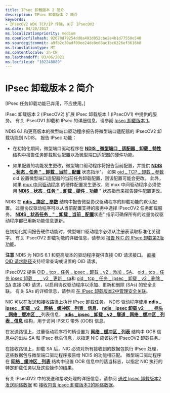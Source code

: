 ```yaml
---
title: IPsec 卸载版本 2 简介
description: IPsec 卸载版本 2 简介
keywords:
- IPsecOV2 WDK TCP/IP 传输，关于 IPsecOV2
ms.date: 04/20/2017
ms.localizationpriority: medium
ms.openlocfilehash: 92678d79254dd0a493d052cbe2e4b1d77550e548
ms.sourcegitcommit: a9fb2c30adf09ee24de8e68ac1bc6326ef3616b8
ms.translationtype: MT
ms.contentlocale: zh-CN
ms.lasthandoff: 03/06/2021
ms.locfileid: "102248089"
---
```

# <a name="introduction-to-ipsec-offload-version-2"></a>IPsec 卸载版本 2 简介

\[IPsec 任务卸载功能已弃用，不应使用。\]




IPsec 卸载版本 2 (IPsecOV2) 扩展 IPsec 卸载版本 1 (IPsecOV1) 中提供的服务。 有关 IPsecOV1 卸载和 IPsec 的详细信息，请参阅 [Ipsec 卸载版本 1](background-reading-on-ipsec.md)。

NDIS 6.1 和更高版本的微型端口驱动程序报告将微型端口适配器的 IPsecOV2 卸载功能到 NDIS。 报告 IPsec 功能：

-   在初始化期间，微型端口驱动程序在 [**NDIS \_ 微型端口 \_ 适配器 \_ 卸载 \_ 特性**](/windows-hardware/drivers/ddi/ndis/ns-ndis-_ndis_miniport_adapter_offload_attributes) 结构中报告任务卸载默认配置以及微型端口适配器的硬件功能。

-   如果配置的功能发生更改，微型端口驱动程序将报告当前配置，并提供 [**NDIS \_ 状态 \_ 任务 " \_ 卸载 \_ 当前 \_ 配置**](./ndis-status-task-offload-current-config.md) 状态指示"。 如果 [oid \_ TCP \_ 卸载 \_ 参数](./oid-tcp-offload-parameters.md) oid 设置微型端口适配器的当前任务卸载配置，则该配置可能会更改。 此外，如果 [mux 中间驱动程序](ndis-mux-intermediate-drivers.md) 的硬件配置发生更改，则 mux 中间驱动程序必须使用 [**NDIS \_ 状态 \_ 任务 " \_ 卸载 \_ 硬件 \_ 功能**](./ndis-status-task-offload-hardware-capabilities.md) " 状态指示来报告硬件配置更改。

NDIS 在 [**ndis \_ 绑定 \_ 参数**](/windows-hardware/drivers/ddi/ndis/ns-ndis-_ndis_bind_parameters) 结构中报告微型协议驱动程序的卸载功能的默认配置。 过量协议驱动程序可以从当前配置支持的服务中选择 IPsecOV2 任务卸载服务。 [**NDIS \_ 状态任务 \_ " \_ 卸载 \_ 当前 \_ 配置**](./ndis-status-task-offload-current-config.md)状态" 指示可确保所有的过量协议驱动程序都已用新功能信息更新。

在初始化期间报告硬件功能时，微型端口驱动程序必须从注册表读取标准化关键字。 有关 IPsecOV2 卸载功能的详细信息，请参阅 [报告 NIC 的 IPsec 卸载第2版功能](reporting-a-nic-s-ipsec-offload-version-2-capabilities.md)。

**注意**  NDIS 为 NDIS 6.1 和更高版本的驱动程序提供直接 OID 请求接口。 [直接 OID 请求路径](/windows-hardware/drivers/ddi/_netvista/)支持经常查询或设置的 OID 请求。

 

IPsecOV2 提供 [OID \_ tcp \_ 任务 \_ ipsec \_ 卸载 \_ v2 \_ 添加 \_ SA](./oid-tcp-task-ipsec-offload-v2-add-sa.md)、 [oid \_ tcp \_ 任务 ipsec 卸载 \_ \_ \_ v2 \_ 更新 \_ sa](./oid-tcp-task-ipsec-offload-v2-update-sa.md)和 [oid \_ tcp \_ 任务 \_ ipsec \_ 卸载 \_ v2 \_ 删除 \_ SA](./oid-tcp-task-ipsec-offload-v2-delete-sa.md) 直接 OID 请求，以启用协议驱动程序以添加、更新和删除 (SAs) 的安全关联。 有关 SAs 的详细信息，请参阅 [在 IPsec 卸载版本2中管理安全关联](managing-security-associations-in-ipsec-offload-version-2.md)。

NIC 可以在发送和接收路径上执行 IPsec 卸载任务。 NDIS 驱动程序使用 [**ndis \_ ipsec \_ 卸载 \_ v2 \_ 网络 \_ 缓冲区 \_ 列表 \_ 信息**](/windows-hardware/drivers/ddi/ndis/ns-ndis-_ndis_ipsec_offload_v2_net_buffer_list_info)， [**ndis \_ ipsec 卸载 v2 \_ \_ \_ 标头 \_ 网络 \_ 缓冲区 \_ \_**](/windows-hardware/drivers/ddi/ndis/ns-ndis-_ndis_ipsec_offload_v2_header_net_buffer_list_info)列表信息， [**ndis \_ ipsec \_ 卸载 \_ v2 \_ 隧道 \_ 网络 \_ 缓冲区 \_ 列表 \_ 信息**](/windows-hardware/drivers/ddi/ndis/ns-ndis-_ndis_ipsec_offload_v2_tunnel_net_buffer_list_info) 结构，用于访问 IPSEC 带外 (OOB) 信息。

在发送路径上，过量驱动程序将句柄设置为 [**网络 \_ 缓冲区 \_ 列表**](/windows-hardware/drivers/ddi/nbl/ns-nbl-net_buffer_list) 结构中 OOB 信息中的出站 SA 和 IPsec 标头信息，以指定 NIC 应该执行 IPsecOV2 卸载任务。

在接收路径上，卸载 SA 后，NIC 必须对所有接收到的数据包执行 IPsec 处理，这些数据包与微型端口驱动程序报告给 NDIS 的功能相匹配。 微型端口驱动程序在 [**网络 \_ 缓冲区 \_ 列表**](/windows-hardware/drivers/ddi/nbl/ns-nbl-net_buffer_list) 结构中设置 OOB 信息中的适当标志，以指定 NIC 执行的特定卸载任务以及这些操作的结果。

有关 IPsecOV2 中的发送和接收处理的详细信息，请参阅 [通过 Ipsec 卸载版本2发送网络数据](sending-network-data-with-ipsec-offload-version-2.md) 和 [接收包含 ipsec 卸载版本2的网络数据](receiving-network-data-with-ipsec-offload-version-2.md)。

 

